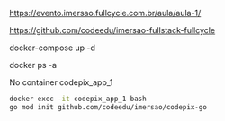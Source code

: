 https://evento.imersao.fullcycle.com.br/aula/aula-1/

https://github.com/codeedu/imersao-fullstack-fullcycle

docker-compose up -d

docker ps -a

No container codepix_app_1

```sh
docker exec -it codepix_app_1 bash
go mod init github.com/codeedu/imersao/codepix-go
```
